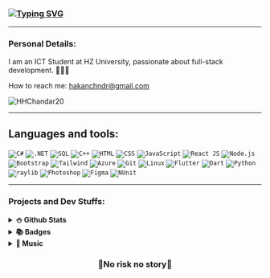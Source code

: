 ### <a href="https://git.io/typing-svg"><img src="https://readme-typing-svg.demolab.com?font=Rubik&weight=900&size=25&pause=1000&color=FFFFFF&random=false&width=435&lines=Hi+there+%F0%9F%91%8B%2C+I+am+Hakan+Chandar!" alt="Typing SVG" /></a>

<hr>

### Personal Details:

I am an ICT Student at HZ University, passionate about full-stack development. 👨🏻‍🏫

How to reach me: hakanchndr@gmail.com

<img align="right" alt="" src="https://media4.giphy.com/media/v1.Y2lkPTc5MGI3NjExaWplcDhvY2hoZ3UxYXJmZ2dxam10YWJoZ3JscGR0dW5nNzFveXRvZCZlcD12MV9pbnRlcm5hbF9naWZfYnlfaWQmY3Q9Zw/qgQUggAC3Pfv687qPC/giphy.webp" height="250" />

<p align="left">
  <img src="https://komarev.com/ghpvc/?username=HHChandar20&label=Profile%20views&color=770677&style=for-the-badge&logo=star" alt="HHChandar20" style="padding-right:20px;" />
</p>
<hr>

## Languages and tools:

  <code><img height="40" src="https://upload.wikimedia.org/wikipedia/commons/thumb/b/bd/Logo_C_sharp.svg/1820px-Logo_C_sharp.svg.png" alt="C#"></code>
  <code><img height="40" src="https://upload.wikimedia.org/wikipedia/commons/7/7d/Microsoft_.NET_logo.svg" alt=".NET"></code>
  <code><img height="40" src="https://symbols.getvecta.com/stencil_27/79_sql-database-generic.494ff6320e.png" alt="SQL"></code>
  <code><img height="40" src="https://upload.wikimedia.org/wikipedia/commons/thumb/1/18/ISO_C%2B%2B_Logo.svg/1822px-ISO_C%2B%2B_Logo.svg.png" alt="C++"></code>
  <code><img height="40" src="https://cdn.pixabay.com/photo/2017/08/05/11/16/logo-2582748_640.png" alt="HTML"></code>
  <code><img height="40" src="https://cdn.pixabay.com/photo/2017/08/05/11/16/logo-2582747_640.png" alt="CSS"></code>
  <code><img height="40" src="https://upload.wikimedia.org/wikipedia/commons/thumb/6/6a/JavaScript-logo.png/768px-JavaScript-logo.png" alt="JavaScript"></code>
  <code><img height="40" src="https://cdn4.iconfinder.com/data/icons/logos-3/600/React.js_logo-512.png" alt="React JS"></code>
  <code><img height="40" src="https://brandeps.com/logo-download/N/Node-JS-logo-02.png" alt="Node.js"></code>
  <code><img height="40" src="https://upload.wikimedia.org/wikipedia/commons/thumb/b/b2/Bootstrap_logo.svg/2560px-Bootstrap_logo.svg.png" alt="Bootstrap"></code>
  <code><img height="40" src="https://files.raycast.com/80x1pxra7cyabkoyxqvlono2sg9p" alt="Tailwind"></code>
  <code><img height="40" src="https://upload.wikimedia.org/wikipedia/commons/thumb/f/fa/Microsoft_Azure.svg/1200px-Microsoft_Azure.svg.png" alt="Azure"></code>
  <code><img height="40" src="https://avatars.githubusercontent.com/u/18133?s=280&v=4" alt="Git"></code>
  <code><img height="40" src="https://upload.wikimedia.org/wikipedia/commons/thumb/3/35/Tux.svg/1200px-Tux.svg.png" alt="Linux"></code>
  <code><img height="40" src="https://upload.wikimedia.org/wikipedia/commons/thumb/7/79/Flutter_logo.svg/1024px-Flutter_logo.svg.png" alt="Flutter"></code>
  <code><img height="40" src="https://upload.wikimedia.org/wikipedia/commons/7/7e/Dart-logo.png" alt="Dart"></code>
  <code><img height="40" src="https://upload.wikimedia.org/wikipedia/commons/c/c3/Python-logo-notext.svg" alt="Python"></code>
  <code><img height="40" src="https://upload.wikimedia.org/wikipedia/commons/f/f4/Raylib_logo.png" alt="raylib"></code>
  <code><img height="40" src="https://upload.wikimedia.org/wikipedia/commons/a/af/Adobe_Photoshop_CC_icon.svg" alt="Photoshop"></code>
  <code><img height="40" src="https://cdn.sanity.io/images/599r6htc/localized/46a76c802176eb17b04e12108de7e7e0f3736dc6-1024x1024.png?w=804&h=804&q=75&fit=max&auto=format" alt="Figma"></code>
  <code><img height="40" src="https://cdn.prod.website-files.com/5f10ed4c0ebf7221fb5661a5/5f2384a9aa2efc2ef1c9df9c_nunit.png" alt="NUnit"></code>

<hr>

### Projects and Dev Stuffs:

<details>	
  <summary><b>⛄ Github Stats</b></summary>

  ![Grade](https://github-readme-stats.vercel.app/api?username=HHChandar20&show_icons=true&count_private=true)
  
  ![Languages](https://github-readme-stats-one-bice.vercel.app/api/top-langs/?username=HHChandar20&layout=compact&role=OWNER,ORGANIZATION_MEMBER,COLLABORATOR&langs_count=6")
  
  <div align="left">
    <picture>
      <source media="(prefers-color-scheme: dark)" srcset="https://raw.githubusercontent.com/madhurimarawat/madhurimarawat/output/github-contribution-grid-snake-dark.svg" />
      <source media="(prefers-color-scheme: light)" srcset="https://raw.githubusercontent.com/madhurimarawat/madhurimarawat/output/github-contribution-grid-snake.svg" />
      <img alt="github-snake" src="https://raw.githubusercontent.com/madhurimarawat/madhurimarawat/output/github-contribution-grid-snake.svg" />
    </picture>
  </div>

<hr>
</details>


<details>
  <summary><b>📚 Badges</b></summary>
  
[![Photoshop](https://certiport.pearsonvue.com/getattachment/Certifications/Adobe/ACP/Badging/Photoshop/Adobe_Certified_Professional_Adobe_Photoshop_digital_badge.png?lang=en-US&width=110&height=110&ext=.png)](https://www.credly.com/badges/9a6c2099-d5ed-4681-8e8e-751e24e7b1f2/public_url)
[![Adobe Illustrator](https://certiport.pearsonvue.com/getattachment/Certifications/Adobe/ACP/Badging/Illustrator/Adobe_Certified_Professional_Adobe_Illustrator_digital_badge.png?lang=en-US&width=110&height=110&ext=.png)](https://www.credly.com/badges/58abd812-bd05-4205-8fa6-b8cc3450df48/public_url)
[![Visual Design](https://certiport.pearsonvue.com/getattachment/97c5f949-0d3d-49e5-aae7-f35b3278f521/Adobe_Certified_Professional_Visual_Design_digital_badge.png?lang=en-US&width=110&height=110&ext=.png)](https://www.credly.com/badges/2e874695-9d59-42ee-a8a6-a92d53cec738/public_url)
[![App Development with Swift Associate](https://certiport.pearsonvue.com/getattachment/b26ea31f-bb61-4ab8-82f7-0c44f9fc3b55/Swift_CU_600x600.png?lang=en-US&width=110&height=110&ext=.png)](https://www.credly.com/badges/ddb459d8-6ba9-4cde-b092-94d3c9c53a0c/public_url)
[![IT Specialist - Software Development](https://images.credly.com/size/110x110/images/267a8b92-df48-41f1-9473-a0dae752310e/ITS-Badges_Software-Development_1200px.png)](https://www.credly.com/badges/72400ab3-93bf-4d8b-b3aa-ba07a0b109a9/public_url)
[![IT Specialist - Javascript](https://images.credly.com/size/110x110/images/ef99b79e-fd54-4eb5-b2a4-bf17e92a4837/ITS-Badges_JavaScript_1200px.png)](https://www.credly.com/badges/381f603e-6864-4e40-8380-3b372a1fe4fe/public_url)
[![IT Specialist - Databases](https://images.credly.com/size/110x110/images/49a492cd-5f72-4c9d-aafa-06649e4853fb/MicrosoftTeams-image__5_.png)](https://www.credly.com/badges/0ae8bb93-d88e-4c47-b600-59f8263d5468/public_url)
[![Network Defense](https://images.credly.com/size/110x110/images/51526f76-711b-4caf-b04d-27f89512b112/NetworkDefense_v1_091721.png)](https://www.credly.com/badges/149f6287-ce5f-40e7-8344-f40607651ec9/public_url)
[![JavaScript Essentials 1](https://images.credly.com/size/110x110/images/b93bf373-3da6-4ada-9879-a0c39d6a11f8/image.png)](https://www.credly.com/badges/3a383150-c6f8-4958-b46e-8777645c5c73/public_url)
[![Python Essentials 1](https://images.credly.com/size/110x110/images/68c0b94d-f6ac-40b1-a0e0-921439eb092e/image.png)](https://www.credly.com/badges/1bb10468-d124-4c6b-bcc2-345eebdc5056/public_url)
[![Endpoint Security](https://images.credly.com/size/110x110/images/0ca5f542-fb5e-4a22-9b7a-c1a1ce4c3db7/EndpointSecurity.png)](https://www.credly.com/badges/358e4d15-38dc-416e-beb5-7bf5e950f83b/public_url)
[![Cyber Threat Management](https://images.credly.com/size/110x110/images/5d5ac32b-d239-42b8-9665-8a921dc3ab47/image.png)](https://www.credly.com/badges/6cf02463-c97d-488f-83c5-2b5d77bfaa16/public_url)
[![Network Technician Career Path](https://images.credly.com/size/110x110/images/978f88dc-c247-4093-9d39-6efac3651297/image.png)](https://www.credly.com/badges/89b06d96-9618-4340-93c5-3fe996e7c5d9/public_url)
[![Network Addressing and Basic Troubleshooting](https://images.credly.com/size/110x110/images/49c099bd-8542-4f48-8c03-f21799dcaf51/image.png)](https://www.credly.com/badges/0c5f976c-4ac0-4257-94b6-cd084612ba54/public_url)
[![Networking Devices and Initial Configuration](https://images.credly.com/size/110x110/images/88316fe8-5651-4e61-a6be-5be1558f049e/image.png)](https://www.credly.com/badges/0dedd0c8-6d5f-4c42-8791-a1f7b7457674/public_url)
[![Networking Basics](https://images.credly.com/size/110x110/images/5bdd6a39-3e03-4444-9510-ecff80c9ce79/image.png)](https://www.credly.com/badges/d28a24a6-3e91-4d72-bb14-22d5184af386/public_url)
[![IT Essentials](https://images.credly.com/size/110x110/images/04e8034c-81f5-4f7f-ab23-e8b428c31ce9/ITE.png)](https://www.credly.com/badges/422acd6d-209a-43bf-8c7f-69232eb61a08)
[![Introduction to Data Science](https://images.credly.com/size/110x110/images/b38a42e0-dc58-4ce2-b6c0-28d978e8aaad/image.png)](https://www.credly.com/badges/07213465-ffd7-4e89-891b-a8c94985f311/public_url)
[![Introduction to IoT](https://images.credly.com/size/110x110/images/fce226c2-0f13-4e17-b60c-24fa6ffd88cb/Intro2IoT.png)](https://www.credly.com/badges/50e7dd4b-8839-425f-80c5-b4a57847fc9e/public_url)
[![Cybersecurity Essentials](https://images.credly.com/size/110x110/images/054913b2-e271-49a2-a1a4-9bf1c1f9a404/CyberEssentials.png)](https://www.credly.com/badges/956eb1e8-f648-4a79-923f-7181bd4deb20/public_url)
[![Introduction to Cybersecurity](https://images.credly.com/size/110x110/images/af8c6b4e-fc31-47c4-8dcb-eb7a2065dc5b/I2CS__1_.png)](https://www.credly.com/badges/768ca921-700d-4675-a6b7-172f34fd662b/public_url)
[![English for IT 2](https://images.credly.com/size/110x110/images/ca317486-3494-488b-b2a7-b49270d98f21/image.png)](https://www.credly.com/badges/b8f82279-4f6e-48d8-868e-e86d59e745e0/public_url)
[![English for IT 1](https://images.credly.com/size/110x110/images/77b1ea15-6287-4d97-8ecd-c5afa2d137ea/image.png)](https://www.credly.com/badges/b05991ae-0fd3-44e2-8bb0-00467df5c5fe/public_url)
[![Networking Academy Learn-A-Thon 2023](https://images.credly.com/size/110x110/images/b1395248-483c-48cd-b40d-7fe93837c37d/image.png)](https://www.credly.com/badges/dec9ba26-58a2-4b4b-b808-f6002c2dc495/public_url)
[![Codingame Python3](https://i.ibb.co/K6rMJ7K/python-badge.png)](https://www.codingame.com/certification/7LHzwzfT4KAX3P-VZtkCcw)
[![Codingame C++](https://i.ibb.co/NZ5DF0q/c-badge.png)](https://www.codingame.com/certification/9OqUR4sP8xy8dsrRsR1i_w)
[![Introduction to Javascript](https://images.credly.com/size/110x110/images/16840ea3-5c9a-4599-853e-7e15bac7748e/MTA-Introduction_to_Programming_Using_JavaScript-600x600.png)](https://www.credly.com/badges/381f603e-6864-4e40-8380-3b372a1fe4fe)
[![Word](https://images.credly.com/size/110x110/images/fd092703-61db-4e9f-9c7c-2211d44ca87d/MOS_Word.png)]()
[![Excel](https://images.credly.com/size/110x110/images/d0790dc7-5127-4262-a492-1b60030b0114/MOS_Excel.png)](https://www.credly.com/badges/6e167c98-2612-4eeb-b8f7-0ef80349b12a)


</details>  
<details>	
  <summary><b>🎵 Music</b></summary>
  
  [![spotify-github-profile](https://spotify-github-profile.kittinanx.com/api/view?uid=31sw52noaijjcfjy2ryfvlsetbwq&cover_image=true&theme=default&show_offline=false&background_color=121212&interchange=true&bar_color=53b14f&bar_color_cover=false)](https://spotify-github-profile.kittinanx.com/api/view?uid=31sw52noaijjcfjy2ryfvlsetbwq&redirect=true)

  
</details>


<div align="center">

### 🚨No risk no story🚨

</div>
